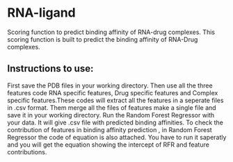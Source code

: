 # RNA-ligand
Scoring function to predict binding affinity of RNA-drug complexes. 
This scoring function is built to predict the binding affinity of RNA-Drug complexes.
## Instructions to use: 
First save the PDB files in your working directory. Then use all the three features code RNA specific features, Drug specific features and Complex specific features.These codes will extract all the features in a seperate files in .csv format. Them merge all the files of features make a single file and save it in your working directory.
Run the Random Forest Regressor with your data. 
It will give .csv file with predicted binding affinities.
To check the contribution of features in binding affinity prediction , in Random Forest Regressor the code of equation is also attached. You have to run it saperatly and you will get the equation showing the intercept of RFR and feature contributions.
 
